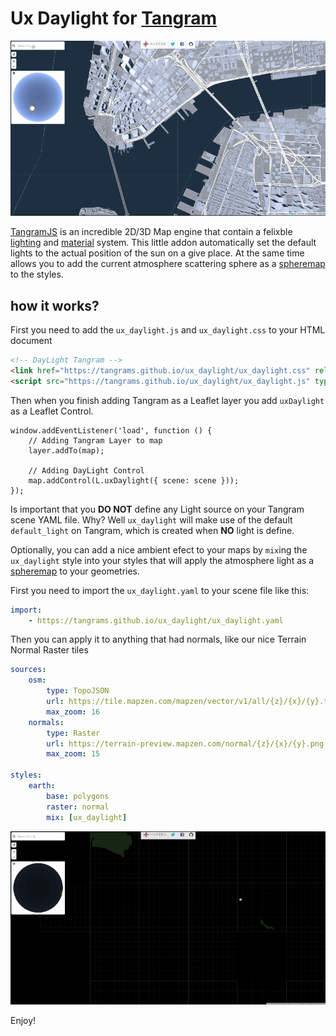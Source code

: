 # Ux Daylight for [Tangram](https://mapzen.com/products/tangram/)

![](ux_daylight-00.gif)

[TangramJS](https://mapzen.com/products/tangram/) is an incredible 2D/3D Map engine that contain a felixble [lighting](https://mapzen.com/documentation/tangram/Lights-Overview/) and [material](https://mapzen.com/documentation/tangram/Materials-Overview/) system. This little addon automatically set the default lights to the actual position of the sun on a give place. At the same time allows you to add the current atmosphere scattering sphere as a [spheremap](https://mapzen.com/documentation/tangram/Materials-Overview/#mapping-spheremap) to the styles.

## how it works?

First you need to add the `ux_daylight.js` and `ux_daylight.css` to your HTML document

```html
<!-- DayLight Tangram -->
<link href="https://tangrams.github.io/ux_daylight/ux_daylight.css" rel="stylesheet"/>
<script src="https://tangrams.github.io/ux_daylight/ux_daylight.js" type="text/javascript"></script>
```

Then when you finish adding Tangram as a Leaflet layer you add `uxDaylight` as a Leaflet Control.

```JS
window.addEventListener('load', function () {
    // Adding Tangram Layer to map
    layer.addTo(map);

    // Adding DayLight Control
    map.addControl(L.uxDaylight({ scene: scene }));
});
```

Is important that you **DO NOT** define any Light source on your Tangram scene YAML file. Why? Well `ux_daylight` will make use of the default `default_light` on Tangram, which is created when **NO** light is define.

Optionally, you can add a nice ambient efect to your maps by `mix`ing the `ux_daylight` style into your styles that will apply the atmosphere light as a [spheremap](https://mapzen.com/documentation/tangram/Materials-Overview/#mapping-spheremap) to your geometries.

First you need to import the `ux_daylight.yaml` to your scene file like this:

```yaml
import:
    - https://tangrams.github.io/ux_daylight/ux_daylight.yaml
```

Then you can apply it to anything that had normals, like our nice Terrain Normal Raster tiles

```yaml
sources:
    osm: 
        type: TopoJSON
        url: https://tile.mapzen.com/mapzen/vector/v1/all/{z}/{x}/{y}.topojson?api_key=mapzen-QF1osLn
        max_zoom: 16
    normals:
        type: Raster
        url: https://terrain-preview.mapzen.com/normal/{z}/{x}/{y}.png
        max_zoom: 15

styles:
    earth:
        base: polygons
        raster: normal
        mix: [ux_daylight]
```

![](ux_daylight-01.gif)

Enjoy!